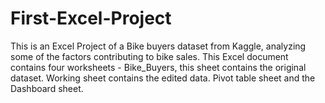 # First-Excel-Project
This is an Excel Project of a Bike buyers dataset from Kaggle, analyzing some of the factors contributing to bike sales. 
This Excel document contains four worksheets - Bike_Buyers, this sheet contains the original dataset. Working sheet contains the edited data. Pivot table sheet and the Dashboard sheet.
